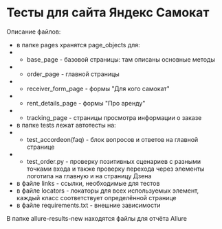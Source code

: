# Тесты для сайта Яндекс Самокат

Описание файлов:
- в папке pages хранятся page_objects для:
- - base_page - базовой страницы: там описаны основные методы
- - order_page - главной страницы
- - receiver_form_page - формы "Для кого самокат"
- - rent_details_page - формы "Про аренду"
- - tracking_page - страницы просмотра информации о заказе
- в папке tests лежат автотесты на:
- - test_accordeon(faq) - блок вопросов и ответов на главной странице
- - test_order.py - проверку позитивных сценариев с разными точками входа и также проверку перехода через элементы логотипа на главную и на страницу Дзена
- в файле links - ссылки, необходимые для тестов
- в файле locators - локаторы для всех используемых элемент, каждый класс соответствует определённой странице
- в файле requirements.txt - внешние зависимости

В папке allure-results-new находятся файлы для отчёта Allure
